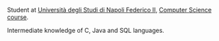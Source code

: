 Student at [Università degli Studi di Napoli Federico II](http://www.unina.it/), [Computer Science course](https://informatica.dieti.unina.it/index.php/it/).

Intermediate knowledge of C, Java and SQL languages.
